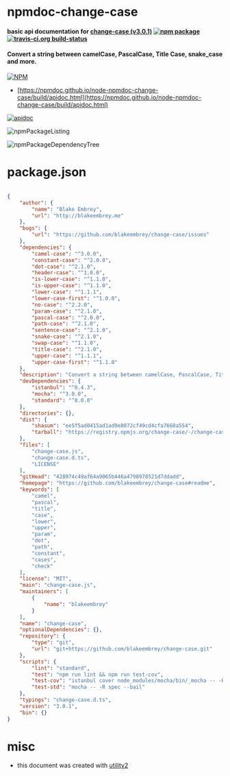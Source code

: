 # npmdoc-change-case

#### basic api documentation for  [change-case (v3.0.1)](https://github.com/blakeembrey/change-case#readme)  [![npm package](https://img.shields.io/npm/v/npmdoc-change-case.svg?style=flat-square)](https://www.npmjs.org/package/npmdoc-change-case) [![travis-ci.org build-status](https://api.travis-ci.org/npmdoc/node-npmdoc-change-case.svg)](https://travis-ci.org/npmdoc/node-npmdoc-change-case)

#### Convert a string between camelCase, PascalCase, Title Case, snake_case and more.

[![NPM](https://nodei.co/npm/change-case.png?downloads=true&downloadRank=true&stars=true)](https://www.npmjs.com/package/change-case)

- [https://npmdoc.github.io/node-npmdoc-change-case/build/apidoc.html](https://npmdoc.github.io/node-npmdoc-change-case/build/apidoc.html)

[![apidoc](https://npmdoc.github.io/node-npmdoc-change-case/build/screenCapture.buildCi.browser.%252Ftmp%252Fbuild%252Fapidoc.html.png)](https://npmdoc.github.io/node-npmdoc-change-case/build/apidoc.html)

![npmPackageListing](https://npmdoc.github.io/node-npmdoc-change-case/build/screenCapture.npmPackageListing.svg)

![npmPackageDependencyTree](https://npmdoc.github.io/node-npmdoc-change-case/build/screenCapture.npmPackageDependencyTree.svg)



# package.json

```json

{
    "author": {
        "name": "Blake Embrey",
        "url": "http://blakeembrey.me"
    },
    "bugs": {
        "url": "https://github.com/blakeembrey/change-case/issues"
    },
    "dependencies": {
        "camel-case": "^3.0.0",
        "constant-case": "^2.0.0",
        "dot-case": "^2.1.0",
        "header-case": "^1.0.0",
        "is-lower-case": "^1.1.0",
        "is-upper-case": "^1.1.0",
        "lower-case": "^1.1.1",
        "lower-case-first": "^1.0.0",
        "no-case": "^2.2.0",
        "param-case": "^2.1.0",
        "pascal-case": "^2.0.0",
        "path-case": "^2.1.0",
        "sentence-case": "^2.1.0",
        "snake-case": "^2.1.0",
        "swap-case": "^1.1.0",
        "title-case": "^2.1.0",
        "upper-case": "^1.1.1",
        "upper-case-first": "^1.1.0"
    },
    "description": "Convert a string between camelCase, PascalCase, Title Case, snake_case and more.",
    "devDependencies": {
        "istanbul": "^0.4.3",
        "mocha": "^3.0.0",
        "standard": "^8.0.0"
    },
    "directories": {},
    "dist": {
        "shasum": "ee5f5ad0415ad1ad9e8072cf49cd4cfa7660a554",
        "tarball": "https://registry.npmjs.org/change-case/-/change-case-3.0.1.tgz"
    },
    "files": [
        "change-case.js",
        "change-case.d.ts",
        "LICENSE"
    ],
    "gitHead": "428974c49af64a9065b446a4798978521d7ddadd",
    "homepage": "https://github.com/blakeembrey/change-case#readme",
    "keywords": [
        "camel",
        "pascal",
        "title",
        "case",
        "lower",
        "upper",
        "param",
        "dot",
        "path",
        "constant",
        "cases",
        "check"
    ],
    "license": "MIT",
    "main": "change-case.js",
    "maintainers": [
        {
            "name": "blakeembrey"
        }
    ],
    "name": "change-case",
    "optionalDependencies": {},
    "repository": {
        "type": "git",
        "url": "git+https://github.com/blakeembrey/change-case.git"
    },
    "scripts": {
        "lint": "standard",
        "test": "npm run lint && npm run test-cov",
        "test-cov": "istanbul cover node_modules/mocha/bin/_mocha -- -R spec --bail",
        "test-std": "mocha -- -R spec --bail"
    },
    "typings": "change-case.d.ts",
    "version": "3.0.1",
    "bin": {}
}
```



# misc
- this document was created with [utility2](https://github.com/kaizhu256/node-utility2)
